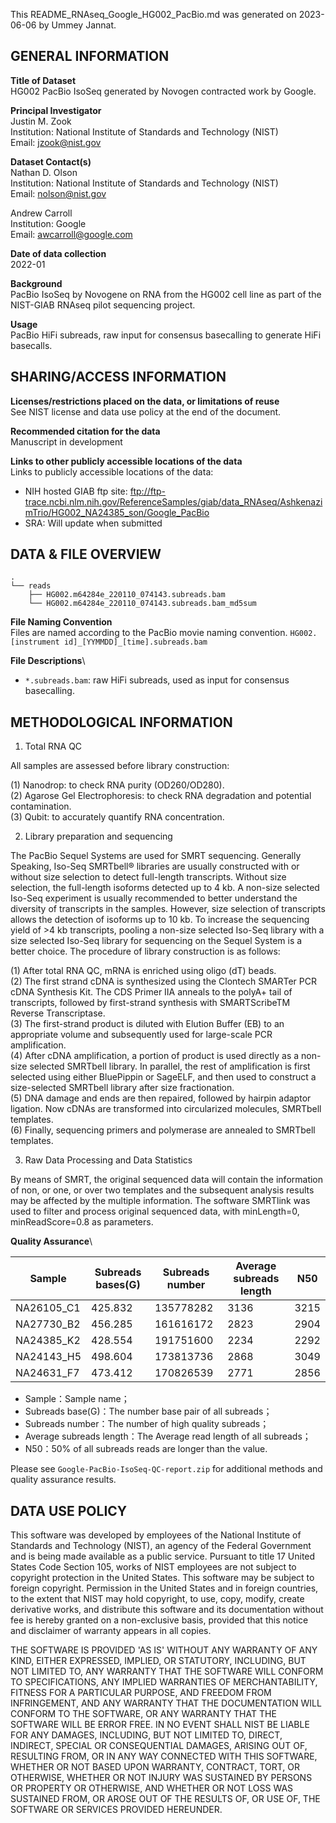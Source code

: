 This README_RNAseq_Google_HG002_PacBio.md was generated on 2023-06-06 by Ummey Jannat.

GENERAL INFORMATION
-------------------

**Title of Dataset**\
HG002 PacBio IsoSeq generated by Novogen contracted work by Google.

**Principal Investigator**\
Justin M. Zook\
Institution: National Institute of Standards and Technology (NIST)\
Email: <jzook@nist.gov>

**Dataset Contact(s)**\
Nathan D. Olson\
Institution: National Institute of Standards and Technology (NIST)\
Email: <nolson@nist.gov>

Andrew Carroll\
Institution: Google\
Email: <awcarroll@google.com>

**Date of data collection**\
2022-01

**Background**\
PacBio IsoSeq by Novogene on RNA from the HG002 cell line as part of the
NIST-GIAB RNAseq pilot sequencing project.

**Usage**\
PacBio HiFi subreads, raw input for consensus basecalling to generate HiFi basecalls.

SHARING/ACCESS INFORMATION
--------------------------

**Licenses/restrictions placed on the data, or limitations of reuse**\
See NIST license and data use policy at the end of the document.

**Recommended citation for the data**\
Manuscript in development

**Links to other publicly accessible locations of the data**\
Links to publicly accessible locations of the data:

- NIH hosted GIAB ftp site: ftp://ftp-trace.ncbi.nlm.nih.gov/ReferenceSamples/giab/data_RNAseq/AshkenazimTrio/HG002_NA24385_son/Google_PacBio
- SRA: Will update when submitted

DATA & FILE OVERVIEW
--------------------

```text
.
└── reads
    ├── HG002.m64284e_220110_074143.subreads.bam 
    └── HG002.m64284e_220110_074143.subreads.bam_md5sum
```

**File Naming Convention**\
Files are named according to the PacBio movie naming convention. `HG002.[instrument id]_[YYMMDD]_[time].subreads.bam`

**File Descriptions**\

- `*.subreads.bam`: raw HiFi subreads, used as input for consensus basecalling.

METHODOLOGICAL INFORMATION
--------------------------

1. Total RNA QC

All samples are assessed before library construction:

(1) Nanodrop: to check RNA purity (OD260/OD280).  
(2) Agarose Gel Electrophoresis: to check RNA degradation and potential contamination.  
(3) Qubit: to accurately quantify RNA concentration.  

2. Library preparation and sequencing

The PacBio Sequel Systems are used for SMRT sequencing. Generally Speaking, Iso-Seq SMRTbell® libraries are usually constructed with or without size selection to detect full-length transcripts. Without size selection, the full-length isoforms detected up to 4 kb. A non-size selected Iso-Seq experiment is usually recommended to better understand the diversity of transcripts in the samples. However, size selection of transcripts allows the detection of isoforms up to 10 kb. To increase the sequencing yield of >4 kb transcripts, pooling a non-size selected Iso-Seq library with a size selected Iso-Seq library for sequencing on the Sequel System is a better choice. The procedure of library construction is as follows:

(1) After total RNA QC, mRNA is enriched using oligo (dT) beads.  
(2) The first strand cDNA is synthesized using the Clontech SMARTer PCR cDNA Synthesis Kit. The CDS Primer IIA anneals to the polyA+ tail of transcripts, followed by first-strand synthesis with SMARTScribeTM Reverse Transcriptase.  
(3) The first-strand product is diluted with Elution Buffer (EB) to an appropriate volume and subsequently used for large-scale PCR amplification.  
(4) After cDNA amplification, a portion of product is used directly as a non-size selected SMRTbell library. In parallel, the rest of amplification is first selected using either BluePippin or SageELF, and then used to construct a size-selected SMRTbell library after size fractionation.  
(5) DNA damage and ends are then repaired, followed by hairpin adaptor ligation. Now cDNAs are transformed into circularized molecules, SMRTbell templates.  
(6) Finally, sequencing primers and polymerase are annealed to SMRTbell templates.  

3. Raw Data Processing and Data Statistics

By means of SMRT, the original sequenced data will contain the information of non, or one, or over two templates and the subsequent analysis results may be affected by the multiple information. The software SMRTlink was used to filter and process original sequenced data, with minLength=0, minReadScore=0.8 as parameters.

**Quality Assurance**\

| Sample      | Subreads bases(G) | Subreads number | Average subreads length | N50  |
|-------------|------------------|------------------|-------------------------|------|
| NA26105_C1  | 425.832          | 135778282        | 3136                    | 3215 |
| NA27730_B2  | 456.285          | 161616172        | 2823                    | 2904 |
| NA24385_K2  | 428.554          | 191751600        | 2234                    | 2292 |
| NA24143_H5  | 498.604          | 173813736        | 2868                    | 3049 |
| NA24631_F7  | 473.412          | 170826539        | 2771                    | 2856 |

- Sample：Sample name；
- Subreads base(G)：The number base pair of all subreads；
- Subreads number：The number of high quality subreads；
- Average subreads length：The Average read length of all subreads；
- N50：50% of all subreads reads are longer than the value.

Please see `Google-PacBio-IsoSeq-QC-report.zip` for additional methods and quality assurance results.

DATA USE POLICY
--------------------------

This software was developed by employees of the National Institute of Standards
and Technology (NIST), an agency of the Federal Government and is being made
available as a public service. Pursuant to title 17 United States Code Section
105, works of NIST employees are not subject to copyright protection in the
United States. This software may be subject to foreign copyright. Permission in
the United States and in foreign countries, to the extent that NIST may hold
copyright, to use, copy, modify, create derivative works, and distribute this
software and its documentation without fee is hereby granted on a non-exclusive
basis, provided that this notice and disclaimer of warranty appears in all
copies.

THE SOFTWARE IS PROVIDED 'AS IS' WITHOUT ANY WARRANTY OF ANY KIND, EITHER
EXPRESSED, IMPLIED, OR STATUTORY, INCLUDING, BUT NOT LIMITED TO, ANY WARRANTY
THAT THE SOFTWARE WILL CONFORM TO SPECIFICATIONS, ANY IMPLIED WARRANTIES OF
MERCHANTABILITY, FITNESS FOR A PARTICULAR PURPOSE, AND FREEDOM FROM
INFRINGEMENT, AND ANY WARRANTY THAT THE DOCUMENTATION WILL CONFORM TO THE
SOFTWARE, OR ANY WARRANTY THAT THE SOFTWARE WILL BE ERROR FREE. IN NO EVENT
SHALL NIST BE LIABLE FOR ANY DAMAGES, INCLUDING, BUT NOT LIMITED TO, DIRECT,
INDIRECT, SPECIAL OR CONSEQUENTIAL DAMAGES, ARISING OUT OF, RESULTING FROM, OR
IN ANY WAY CONNECTED WITH THIS SOFTWARE, WHETHER OR NOT BASED UPON WARRANTY,
CONTRACT, TORT, OR OTHERWISE, WHETHER OR NOT INJURY WAS SUSTAINED BY PERSONS OR
PROPERTY OR OTHERWISE, AND WHETHER OR NOT LOSS WAS SUSTAINED FROM, OR AROSE OUT
OF THE RESULTS OF, OR USE OF, THE SOFTWARE OR SERVICES PROVIDED HEREUNDER.
